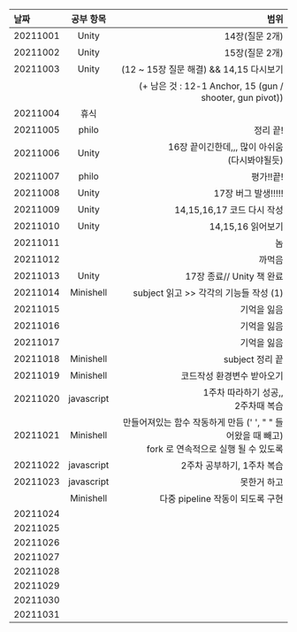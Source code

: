 |날짜|공부 항목| 범위|
|:---|:---:|---:|
|20211001| Unity| 14장(질문 2개)|
|20211002| Unity| 15장(질문 2개)|
|20211003| Unity| (12 ~ 15장 질문 해결) && 14,15 다시보기|
|        |      | (+ 남은 것 : 12-1 Anchor, 15 (gun / shooter, gun pivot))|
|20211004| 휴식| |
|20211005| philo| 정리 끝!|
|20211006| Unity| 16장 끝이긴한데,,, 많이 아쉬움<br>(다시봐야될듯)</br>|
|20211007| philo| 평가!!끝!|
|20211008| Unity| 17장 버그 발생!!!!!|
|20211009| Unity| 14,15,16,17 코드 다시 작성|
|20211010| Unity| 14,15,16 읽어보기|
|20211011|  | 놈|
|20211012|  | 까먹음|
|20211013| Unity| 17장 종료// Unity 책 완료|
|20211014| Minishell| subject 읽고 >> 각각의 기능들 작성 (1)|
|20211015|  | 기억을 잃음|
|20211016|  | 기억을 잃음|
|20211017|  | 기억을 잃음|
|20211018| Minishell| subject 정리 끝|
|20211019| Minishell| 코드작성 환경변수 받아오기|
|20211020| javascript| 1주차 따라하기 성공,, <br> 2주차때 복습</br>|
|20211021| Minishell| 만들어져있는 함수 작동하게 만듬 (' ', " " 들어왔을 때 빼고) <br> fork 로 연속적으로 실행 될 수 있도록 </br>|
|20211022| javascript| 2주차 공부하기, 1주차 복습|
|20211023| javascript| 못한거 하고|
|        |  Minishell|다중 pipeline 작동이 되도록 구현|
|20211024|  | |
|20211025|  | |
|20211026|  | |
|20211027|  | |
|20211028|  | |
|20211029|  | |
|20211030|  | |
|20211031|  | |
